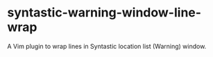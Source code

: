 # syntastic-warning-window-line-wrap
A Vim plugin to wrap lines in Syntastic location list (Warning) window.
